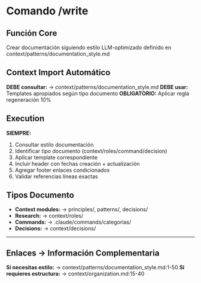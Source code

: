 # Comando /write

## Función Core
Crear documentación siguiendo estilo LLM-optimizado definido en context/patterns/documentation_style.md

## Context Import Automático
**DEBE consultar:** → context/patterns/documentation_style.md
**DEBE usar:** Templates apropiados según tipo documento
**OBLIGATORIO:** Aplicar regla regeneración 10%

## Execution
**SIEMPRE:**
1. Consultar estilo documentación
2. Identificar tipo documento (context/roles/command/decision)
3. Aplicar template correspondiente
4. Incluir header con fechas creación + actualización
5. Agregar footer enlaces condicionados
6. Validar referencias líneas exactas

## Tipos Documento
- **Context modules:** → principles/, patterns/, decisions/
- **Research:** → context/roles/
- **Commands:** → .claude/commands/categorías/
- **Decisions:** → context/decisions/

---
## Enlaces → Información Complementaria  
**Si necesitas estilo:** → context/patterns/documentation_style.md:1-50
**Si requieres estructura:** → context/organization.md:15-40
